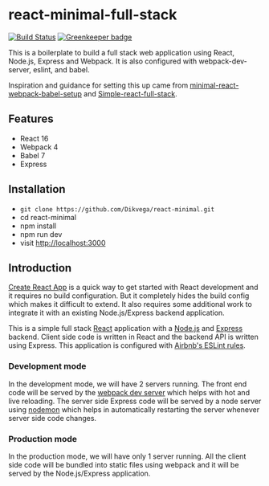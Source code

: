 # react-minimal-full-stack

[![Build Status](https://travis-ci.org/Dikvega/react-minimal.svg?branch=master)](https://travis-ci.org/Dikvega/react-minimal) [![Greenkeeper badge](https://badges.greenkeeper.io/Dikvega/react-minimal.svg)](https://greenkeeper.io/)

This is a boilerplate to build a full stack web application using React, Node.js, Express and Webpack. It is also configured with webpack-dev-server, eslint, and babel.

Inspiration and guidance for setting this up came from [minimal-react-webpack-babel-setup](https://github.com/rwieruch/minimal-react-webpack-babel-setup) and [Simple-react-full-stack](https://github.com/crsandeep/simple-react-full-stack). 

## Features
* React 16
* Webpack 4
* Babel 7
* Express

## Installation
* `git clone https://github.com/Dikvega/react-minimal.git`
* cd react-minimal
* npm install
* npm run dev
* visit [http://localhost:3000](http://localhost:3000)


## Introduction

[Create React App](https://github.com/facebook/create-react-app) is a quick way to get started with React development and it requires no build configuration. But it completely hides the build config which makes it difficult to extend. It also requires some additional work to integrate it with an existing Node.js/Express backend application.

This is a simple full stack [React](https://reactjs.org/) application with a [Node.js](https://nodejs.org/en/) and [Express](https://expressjs.com/) backend. Client side code is written in React and the backend API is written using Express. This application is configured with [Airbnb's ESLint rules](https://github.com/airbnb/javascript).

### Development mode

In the development mode, we will have 2 servers running. The front end code will be served by the [webpack dev server](https://webpack.js.org/configuration/dev-server/) which helps with hot and live reloading. The server side Express code will be served by a node server using [nodemon](https://nodemon.io/) which helps in automatically restarting the server whenever server side code changes.

### Production mode

In the production mode, we will have only 1 server running. All the client side code will be bundled into static files using webpack and it will be served by the Node.js/Express application.